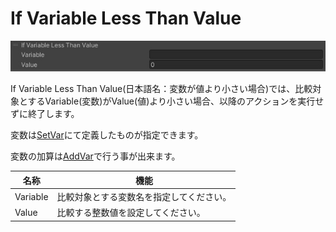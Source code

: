 # If Variable Less Than Value

![IfLessThan](img/IfLessThan.jpg)

If Variable Less Than Value(日本語名：変数が値より小さい場合)では、比較対象とするVariable(変数)がValue(値)より小さい場合、以降のアクションを実行せずに終了します。

変数は[SetVar](SetVar.md)にて定義したものが指定できます。

変数の加算は[AddVar](AddVar.md)で行う事が出来ます。

| 名称 | 機能  |
| ---- | ---- |
| Variable | 比較対象とする変数名を指定してください。 |
| Value | 比較する整数値を設定してください。 |
